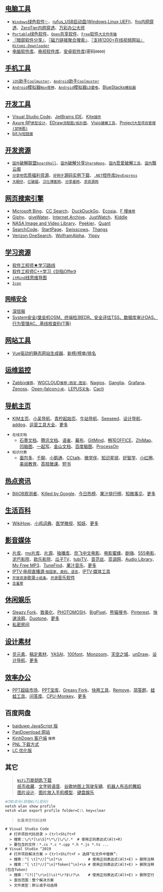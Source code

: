 
## [电脑工具](https://vip.jokerps.com/software)
- [`Windows`绿色软件✨](https://vip.jokerps.com/software/windows)、[rufus_USB启动盘(Windows,Linux,UEFI)](https://rufus.ie/)、[frp内网穿透](https://gofrp.org/docs/)、[ZeroTier内网穿透](https://www.zerotier.com/download/)、[万彩办公大师](http://www.wofficebox.com/)
- [`Portable`绿色软件](https://portable4pc.com/)、[`Open`共享软件](https://www.gopojie.net/)、[`Free`软件`大文件传输`](https://alternativeto.net/software/swisstransfer/)
- [『暗部软件分享』](https://www.lanzoui.com/b0k1bw0j)、[『磁力链接聚合搜索』](https://github.com/xiandanin/magnetW/wiki)、[『支持1200+在线视频网站』`Hitomi-Downloader`](https://github.com/KurtBestor/Hitomi-Downloader)
- [电脑软件库](https://aleikeji.lanzoui.com/b00u7t65i)、[电视软件库](https://aleikeji.lanzoui.com/b00u7t5wj)、[安卓软件库](https://aleikeji.lanzoui.com/b00u7t64h)(密码`0000`)


## [手机工具](https://ssrshare.github.io/bt/)
- [`iOS`助手`Coolmuster`](https://portable4pc.com/coolmuster-ios-assistant-portable/)、[`Android`助手`Coolmuster`](https://portable4pc.com/coolmuster-android-assistant-portable/)
- [`Android`模拟器`Nox`](https://shareappscrack.com/noxplayer-nox-app-player/)[`夜神`](https://www.yeshen.com/)、[`Android`模拟器`LD雷电`](https://www.ldplayer.net/)、[BlueStacks`模拟器`](https://www.bluestacks.com/download.html)

## [开发工具](https://www.jb51.net/softs/)
- [Visual Studio Code](https://code.visualstudio.com/)、[JetBrains IDE](https://www.jetbrains.com/)、[Kite`插件`](https://www.kite.com/)
- [Axure RP`原型设计`](https://www.axure.com.cn/)、[EDraw`流程图/拓扑图`](https://www.edrawsoft.cn/)、[Visio`建模工具`](https://www.microsoft.com/zh-cn/microsoft-365/visio/flowchart-software)、[Project`大型项目管理(甘特图)`](https://www.microsoft.com/zh-cn/microsoft-365/project/project-management-software)
- [bit.ly`短链接`](https://bitly.com/)

## [开发资源](#)
- [`国外`破解联盟`board4all`](https://www.board4all.biz/)、[`国外`破解分享`ShareApps`](https://shareappscrack.com/)、[`国内`吾爱破解](https://www.52pojie.cn/)[`工具`](https://down.52pojie.cn/Tools/)、[`国内`飘云阁](https://www.chinapyg.com/)
- [`分享吧`优质福利资源](https://www.fx8y.com/)、[`好例子`源码实例下载](https://www.haolizi.net/)、[`.NET`控件库`DevExpress`](https://ldqk.org/1849)
- [`大眼仔`](http://www.dayanzai.me/)、[`亿破姐`](https://www.ypojie.com/)、[`汉化博客网`](http://www.th-sjy.com/)、[`分享者网`](https://www.sharerw.com/)、[`求资源网`](https://www.qiuziyuan.net/)

## [网页搜索引擎](#)
- [​Microsoft Bing​](https://www.bing.com/)、[​CC Search​](https://search.creativecommons.org/)、[​DuckDuckGo​](https://duckduckgo.com/)、[​Ecosia​](https://www.ecosia.org/)、[​F 搜​`推荐`](https://fsou.cc)
- [​Giphy​](https://giphy.com/)、[​giveWater​](https://www.givewater.com/)、[​Internet Archive​](https://archive.org/)、[​JustWatch​](https://www.justwatch.com/)、[​Kiddle​](https://www.kiddle.co/)
- [​NASA Image and Video Library​](https://images.nasa.gov/)、[​Peekier​](https://peekier.com/)、[​Quant​](https://www.qwant.com/)
- [​SearchCode​](https://searchcode.com/)、[​StartPage​](https://www.startpage.com/)、[​Swisscows​](https://swisscows.com/)、[​Thangs​](https://thangs.com/)
- [​Verizon OneSearch​](https://www.onesearch.com/)、[​WolframAlpha​](https://www.wolframalpha.com/)、[​Yippy​](https://www.yippy.com/)

## [学习资源](#)
- [软件工程师★学习路线](https://github.com/jwasham/coding-interview-university/blob/main/translations/README-cn.md)
- [软件工程师C++学习《剑指Offer》](https://github.com/zhedahht/CodingInterviewChinese2)
- [`itMind`线思维导图](https://gitmind.cn/)
- [`Icon`](https://shields.io/)

## [`网络安全`](https://github.com/angenalZZZ/doc/blob/master/网络安全.md)
- [深信服](https://bbs.sangfor.com.cn/plugin.php?id=index:index)
- [System安全(堡垒机OSM、终端检测EDR、安全评估TSS、数据库审计DAS、行为管理AC、基线核查BVT等)](https://bbs.sangfor.com.cn/plugin.php?id=service:download)

## [网站工具](http://chenapp.com/chrome/developtools)
- [Vue驱动的静态网站生成器](https://vuepress.vuejs.org/zh/)、[新榜/榜单/排名](http://newrank.cn/)

## [运维监控](https://blog.csdn.net/tianshiyeben/article/details/106946869)
- [Zabbix`推荐`](https://www.zabbix.com/)、[WGCLOUD`推荐:西安.图安`](https://www.wgstart.com/)、[Nagios](https://www.nagios.org/)、[Ganglia](http://ganglia.info/)、[Grafana](https://grafana.com/)、[Zenoss](https://www.zenoss.com/)、[Open-falcon`小米`](https://github.com/xiaomi/open-falcon)、[LEPUS`天兔`](https://www.lepus.cc/)、[Cacti](https://www.cacti.net/)

## [导航主页](https://vip.jokerps.com/sites)
- [KIM主页](https://kim.plopco.com/ "主页从未如此惊艳")、[小呆导航](https://www.webjike.com/ "可自定义的简洁网址导航")、[青柠起始页](https://a.maorx.cn/ "简洁美观实用的浏览器起始页")、[牛站导航](https://www.niuzdh.com/ "精选最好的网站服务平台")、[Seeseed](https://www.seeseed.com/ "无穷尽设计可能")、[设计导航](http://hao.shejidaren.com/ "精选最好的设计网站大全")、[addog](https://www.addog.vip/ "广告创意、设计、文案、PPT模板")、[运营工具大全](https://xiaomark.com/tool "收录优秀好用的运营工具")、[更多](https://vip.jokerps.com/favorites/page)

 * `在线文档`
    * [石墨文档](https://shimo.im/)、[腾讯文档](https://docs.qq.com/)、[语雀](https://www.yuque.com/)、[幕布](https://mubu.com/)、[GitMind](https://gitmind.cn/)、[畅写OFFICE](http://www.51changxie.com/)、[ZhiMap](https://zhimap.com/)、[凹脑图](https://aonaotu.com/)、[一起写](https://yiqixie.com/)、[金山文档](https://www.kdocs.cn/)、[百度脑图](https://naotu.baidu.com/)、[ProcessOn](https://www.processon.com/)
 * `知识付费`
    * [面包多](https://mianbaoduo.com/)、[千聊](https://pc.qlchat.com/)、[小鹅通](https://www.xiaoe-tech.com/)、[CCtalk](https://www.cctalk.com/)、[微学伴](https://www.vlearn.cn/)、[知识星球](https://zsxq.com/)、[好智学](https://www.hzxue.com/)、[小红圈](https://www.red-ring.cn/)、[美阅教育](https://upnet.beautifulreading.com/)、[荔枝微课](https://www.lizhiweike.com/)、[短书](https://www.duanshu.com/)

## [热点资讯](https://vip.jokerps.com/favorites/hotspot)
- [BiliOB观测者](https://www.biliob.com/ "B站历史数据统计分析站点")、[Killed by Google](https://killedbygoogle.com/ "被谷歌淘汰的产品")、[今日热榜](https://tophub.today/ "追踪全网热点、简单高效阅读")、[果汁排行榜](http://guozhivip.com/rank/ "各类榜单排名大全")、[知微事见](https://ef.zhiweidata.com/ "最全的互联网社会热点聚合平台")、[更多](https://vip.jokerps.com/favorites/hotspot)


## [生活百科](https://vip.jokerps.com/favorites/life)
- [WikiHow](https://zh.wikihow.com/ "你可以信赖的万事指南")、[小鸡词典](https://jikipedia.com/ "查网络流行语，就上小鸡词典")、[医学微视](https://www.mvyxws.com/ "中国医学科普微视频百科全书")、[知妖](https://www.cbaigui.com/ "收集中国古今妖怪")、[更多](https://vip.jokerps.com/favorites/life)


## [影音媒体](https://vip.jokerps.com/favorites/play)
- [片库](https://www.pianku.li/ "高清影视资源下载")、[my片库](https://www.mypianku.net)、[片源](http://pianyuan.la/ "BT、磁力种子资源分享")、[独播库](https://www.duboku.tv)、[奈飞中文电影](https://yanetflix.com)、[电影蜜蜂](https://www.dybee.tv)、[剧嗨](https://www.juhi.cc)、[555电影](https://www.o8tv.com)、[泥巴影院](https://www.mudvod.tv)、[欧乐影院](https://olevod.com)、[瓜子TV](https://guazitv.tv)、[tubiTV](https://tubitv.com)、[音范丝](http://www.yinfans.me/ "精选4K蓝光原盘下载")、[蓝调网](http://lcoc.top/ "vip视频解析网站")、[Audio Library](https://www.audiolibrary.com.co/ "无版权音乐下载")、[My Free MP3](http://tool.liumingye.cn/music/ "免费搜索下载无损音乐")、[TuneFind](https://www.tunefind.com/ "从电视和电影中查找音乐")、[果汁音乐](http://guozhivip.com/yinyue/ "音乐免费在线收听下载")、[更多](https://vip.jokerps.com/favorites/play)
- [IPTV·电视直播源·`按国家、类别、语言`](https://github.com/iptv-org/iptv)、[IPTV·媒体工具](https://github.com/iptv-org/awesome-iptv)
- [`开放资源`收录`小纸条`](https://u.gitcafe.net/)、[`开源`音乐软件](https://github.com/lyswhut/lx-music-desktop)
- [`含羞草`](https://www.hxcpp101.com/)


## [休闲娱乐](https://vip.jokerps.com/favorites/play)
- [Sleazy Fork](https://sleazyfork.org/zh-CN "提供成人用户脚本的网站")、[致美化](https://zhutix.com/ "最专业的电脑美化平台")、[PHOTOMOSH](https://photomosh.com/ "故障效果生成器")、[BigPixel](http://www.bigpixel.cn/ "千亿像素看中国")、[熊猫搜书](https://ebook.huzerui.com/ "电子书搜索平台合集")、[Pinterest](https://www.pinterest.com/ "世界上最大的图片社交分享网站")、[快速涂鸦](https://quickdraw.withgoogle.com/ "协助训练神经网络辨识涂鸦")、[Duotone](https://duotone.shapefactory.co/ "双色图片生成器")、[更多](https://vip.jokerps.com/favorites/play)
- [私密房间](https://hyperbeam.com/app/)


## [设计素材](https://vip.jokerps.com/favorites/design)
- [觅元素](http://www.51yuansu.com/ "设计元素的免费下载网站")、[稿定素材](https://vip.jokerps.com/sites/6925.html "优质设计素材，海量正版图片无限下载")、[YASAI](https://wangyasai.github.io/designtools.html "用P5.js做的一些小工具")、[100font](https://www.100font.com/ "免版权商用字体下载网站")、[Monzoom](https://www.monzoom.com/ "免费的4K和高清运动视频")、[天空之城](https://www.skypixel.com/ "全球航拍爱好者和摄影作品社区")、[unDraw](https://undraw.co/illustrations "免费无版权插图网站")、[设计导航](https://idesign.qq.com/ "腾讯设计导航")、[更多](https://vip.jokerps.com/favorites/design)


## [效率办公](https://vip.jokerps.com/favorites/work)
- [PPT超级市场](http://ppt.sotary.com/web/wxapp/index.html "超多PPT模板下载")、[PPT宝库](http://www.pptbz.com/ "免费PPT模板下载")、[Greasy Fork](https://greasyfork.org/zh-CN "提供用户脚本的网站")、[快用工具](https://www.fastools.cn/ "各种优质、快捷、易用的在线工具")、[Remove](https://www.remove.bg/zh "自动扣图，消除图片中的背景")、[简答题](http://www.jiandati.com/ "简洁、实用的免费题库")、[蛙蛙工具](https://www.iamwawa.cn/ "便捷的在线工具集合网站")、[问答库](https://www.asklib.com/ "做最有用的题库")、[CPU-Monkey](https://www.cpu-monkey.com/ "CPU与基准和技术规格的比较")、[更多](https://vip.jokerps.com/favorites/work)


## 百度网盘
- [baiduwp JavaScript 版](https://github.com/TkzcM/baiduwp "GitHub 项目")
- [PanDownload 网站](https://pandownload.com/ "PanDownload 网站")
- [KinhDown 客户端](https://kinhdown.kinh.cc/ "KinhDown 客户端") `推荐`
- [PNL 下载方式](https://www.lanzous.com/u/pnl "PNL 下载方式")
- [LC 优化版](https://github.com/lc6464 "LC")


## 其它
> [`WiFi`万能钥匙下载](https://bittly.cc/d8MX5)<br>
> [纸币收藏](https://www.realbanknotes.com/)、[文字转语音](https://coder.work/text2audio)、[谷歌地图上驾驶车辆](https://framesynthesis.com/drivingsimulator/maps)、[机器人布吉的舞蹈](https://roboboogie.codeclub.org.uk/)<br>
> [图片设计](http://magicmockups.com/)、[图片放入手机模型](https://dimmy.club/)、[键盘娱乐](https://www.patatap.com/)
~~~bash
#CMD命令(获取Wifi密码)
netsh wlan show profile
netsh wlan export profile folder=C:\ key=clear
~~~

> `批量清空代码注释`
~~~shell
# Visual Studio Code
  # 打开项目代码目录 > Ctrl+Shift+F
  > 搜索：\/\*[\s\S]*\*\/|\/\/.*  # 使用正则表达式(Alt+R)
  > 要包含的文件：*.cs *.c *.cpp *.h *.js *.ts ...
# Visual Studio ^2019
  # 打开项目解决方案 > Ctrl+Shift+F > 选择“在文件中替换”:
  > 搜索：^[ \t]*//[^\n]*\n            # 使用正则表达式(Alt+E) > 删除注释
  > 搜索：^[ \t]*//[^\n]*Token[^\n]+\n # 使用正则表达式(Alt+E) > 删除注释(包含Token)
  > 搜索：^(?([^\r\n])\s)*\r?$\r?\n    # 使用正则表达式(Alt+E) > 删除空行
  > 查找范围：整个解决方案
  > 文件类型：默认或手动选择
~~~

